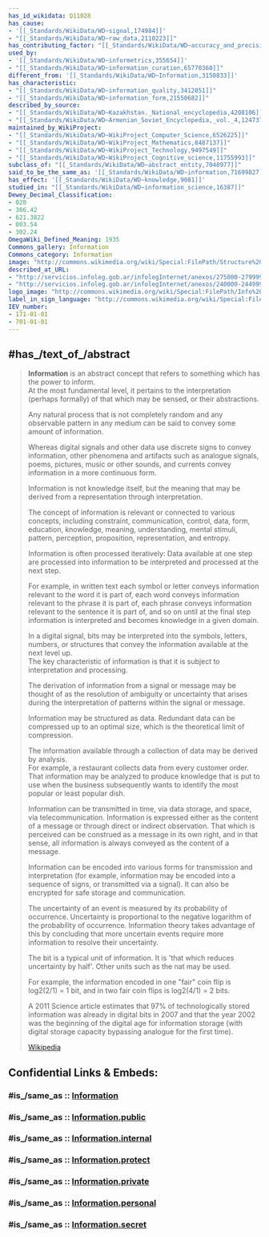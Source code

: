 ```yaml
---
has_id_wikidata: Q11028
has_cause:
- '[[_Standards/WikiData/WD~signal,174984]]'
- "[[_Standards/WikiData/WD~raw_data,2110223]]"
has_contributing_factor: "[[_Standards/WikiData/WD~accuracy_and_precision,272035]]"
used_by:
- '[[_Standards/WikiData/WD~informetrics,355654]]'
- "[[_Standards/WikiData/WD~information_curation,65770360]]"
different_from: '[[_Standards/WikiData/WD~Information,3150833]]'
has_characteristic:
- "[[_Standards/WikiData/WD~information_quality,3412851]]"
- "[[_Standards/WikiData/WD~information_form,21550682]]"
described_by_source:
- "[[_Standards/WikiData/WD~Kazakhstan._National_encyclopedia,4208106]]"
- "[[_Standards/WikiData/WD~Armenian_Soviet_Encyclopedia,_vol._4,124737630]]"
maintained_by_WikiProject:
- "[[_Standards/WikiData/WD~WikiProject_Computer_Science,6526225]]"
- "[[_Standards/WikiData/WD~WikiProject_Mathematics,8487137]]"
- "[[_Standards/WikiData/WD~WikiProject_Technology,9497549]]"
- "[[_Standards/WikiData/WD~WikiProject_Cognitive_science,11755993]]"
subclass_of: "[[_Standards/WikiData/WD~abstract_entity,7048977]]"
said_to_be_the_same_as: '[[_Standards/WikiData/WD~information,71699827]]'
has_effect: '[[_Standards/WikiData/WD~knowledge,9081]]'
studied_in: "[[_Standards/WikiData/WD~information_science,16387]]"
Dewey_Decimal_Classification:
- 020
- 306.42
- 621.3822
- 003.54
- 302.24
OmegaWiki_Defined_Meaning: 1935
Commons_gallery: Information
Commons_category: Information
image: "http://commons.wikimedia.org/wiki/Special:FilePath/Structure%20of%20the%20Universe.jpg"
described_at_URL:
- "http://servicios.infoleg.gob.ar/infolegInternet/anexos/275000-279999/277216/norma.htm"
- "http://servicios.infoleg.gob.ar/infolegInternet/anexos/240000-244999/242859/norma.htm"
logo_image: "http://commons.wikimedia.org/wiki/Special:FilePath/Info%20Simple%20bw.svg"
label_in_sign_language: "http://commons.wikimedia.org/wiki/Special:FilePath/LSF%20Vocab%20informer.ogv"
IEV_number:
- 171-01-01
- 701-01-01
---
```


## #has_/text_of_/abstract 

> **Information** is an abstract concept that refers to something which has the power to inform.  
> At the most fundamental level, it pertains to the interpretation (perhaps formally) of that 
> which may be sensed, or their abstractions.  
> 
> Any natural process that is not completely random and any observable pattern in any medium 
> can be said to convey some amount of information.  
> 
> Whereas digital signals and other data use discrete signs to convey information, 
> other phenomena and artifacts such as analogue signals, poems, pictures, music 
> or other sounds, and currents convey information in a more continuous form.  
> 
> Information is not knowledge itself, 
> but the meaning that may be derived from a representation through interpretation.
>
> The concept of information is relevant or connected to various concepts, 
> including constraint, communication, control, data, form, education, knowledge, meaning, 
> understanding, mental stimuli, pattern, perception, proposition, representation, and entropy.
>
> Information is often processed iteratively: Data available at one step 
> are processed into information to be interpreted and processed at the next step.  
> 
> For example, in written text each symbol or letter conveys information relevant to the word it is part of, 
> each word conveys information relevant to the phrase it is part of, 
> each phrase conveys information relevant to the sentence it is part of, and so on 
> until at the final step information is interpreted and becomes knowledge in a given domain.  
> 
> In a digital signal, bits may be interpreted into the symbols, letters, numbers, 
> or structures that convey the information available at the next level up.  
> The key characteristic of information is that it is subject to interpretation and processing.
>
> The derivation of information from a signal or message may be thought of as 
> the resolution of ambiguity or uncertainty 
> that arises during the interpretation of patterns within the signal or message.
>
> Information may be structured as data. 
> Redundant data can be compressed up to an optimal size, which is the theoretical limit of compression.
>
> The information available through a collection of data may be derived by analysis.  
> For example, a restaurant collects data from every customer order. 
> That information may be analyzed to produce knowledge that is put to use 
> when the business subsequently wants to identify the most popular or least popular dish.
>
> Information can be transmitted in time, via data storage, and space, via telecommunication. 
> Information is expressed either as the content of a message or through direct or indirect observation. 
> That which is perceived can be construed as a message in its own right, 
> and in that sense, all information is always conveyed as the content of a message.
>
> Information can be encoded into various forms for transmission and interpretation 
> (for example, information may be encoded into a sequence of signs, or transmitted via a signal). 
> It can also be encrypted for safe storage and communication.
>
> The uncertainty of an event is measured by its probability of occurrence. 
> Uncertainty is proportional to the negative logarithm of the probability of occurrence. 
> Information theory takes advantage of this by concluding that 
> more uncertain events require more information to resolve their uncertainty. 
> 
> The bit is a typical unit of information. It is 'that which reduces uncertainty by half'. 
> Other units such as the nat may be used. 
> 
> For example, the information encoded in one "fair" coin flip is log2(2/1) = 1 bit, 
> and in two fair coin flips is log2(4/1) = 2 bits. 
> 
> A 2011 Science article estimates that 97% of technologically stored information 
> was already in digital bits in 2007 and that the year 2002 was the beginning of the digital age 
> for information storage (with digital storage capacity bypassing analogue for the first time).
>
> [Wikipedia](https://en.wikipedia.org/wiki/Information)


## Confidential Links & Embeds: 

### #is_/same_as :: [Information](/_Standards/bio/People/Philosopher/Epistemology/Information.md) 

### #is_/same_as :: [Information.public](/_public/bio/People/Philosopher/Epistemology/Information.public.md) 

### #is_/same_as :: [Information.internal](/_internal/bio/People/Philosopher/Epistemology/Information.internal.md) 

### #is_/same_as :: [Information.protect](/_protect/bio/People/Philosopher/Epistemology/Information.protect.md) 

### #is_/same_as :: [Information.private](/_private/bio/People/Philosopher/Epistemology/Information.private.md) 

### #is_/same_as :: [Information.personal](/_personal/bio/People/Philosopher/Epistemology/Information.personal.md) 

### #is_/same_as :: [Information.secret](/_secret/bio/People/Philosopher/Epistemology/Information.secret.md)

